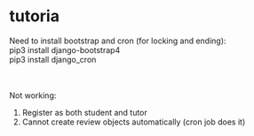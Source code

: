 # tutoria

Need to install bootstrap and cron (for locking and ending):<br>
pip3 install django-bootstrap4<br>
pip3 install django_cron<br>
<br><br>

Not working:<br>
1. Register as both student and tutor <br>
2. Cannot create review objects automatically (cron job does it) <br>
